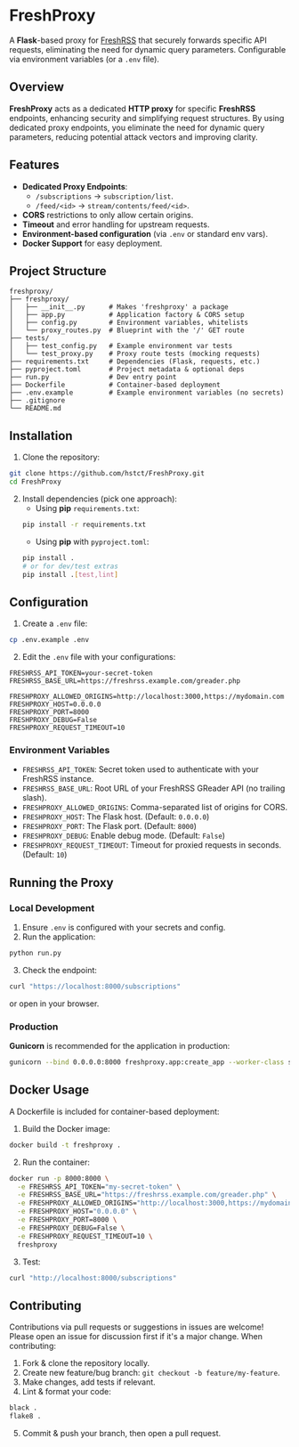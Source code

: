 # FreshProxy

A **Flask**-based proxy for [FreshRSS](https://github.com/FreshRSS/FreshRSS) that securely forwards specific API requests, eliminating the need for dynamic query parameters. Configurable via environment variables (or a `.env` file).

## Overview

**FreshProxy** acts as a dedicated **HTTP proxy** for specific **FreshRSS** endpoints, enhancing security and simplifying request structures. By using dedicated proxy endpoints, you eliminate the need for dynamic query parameters, reducing potential attack vectors and improving clarity.

## Features

- **Dedicated Proxy Endpoints**:
    - `/subscriptions` -> `subscription/list`.
    - `/feed/<id>` -> `stream/contents/feed/<id>`.
- **CORS** restrictions to only allow certain origins.
- **Timeout** and error handling for upstream requests.
- **Environment-based configuration** (via `.env` or standard env vars).
- **Docker Support** for easy deployment.

## Project Structure

```text
freshproxy/
├── freshproxy/
│   ├── __init__.py      # Makes 'freshproxy' a package
│   ├── app.py           # Application factory & CORS setup
│   ├── config.py        # Environment variables, whitelists
│   └── proxy_routes.py  # Blueprint with the '/' GET route
├── tests/
│   ├── test_config.py   # Example environment var tests
│   └── test_proxy.py    # Proxy route tests (mocking requests)
├── requirements.txt     # Dependencies (Flask, requests, etc.)
├── pyproject.toml       # Project metadata & optional deps
├── run.py               # Dev entry point
├── Dockerfile           # Container-based deployment
├── .env.example         # Example environment variables (no secrets)
├── .gitignore
└── README.md
```

## Installation

1. Clone the repository:
```bash
git clone https://github.com/hstct/FreshProxy.git
cd FreshProxy
```
2. Install dependencies (pick one approach):
    - Using **pip** `requirements.txt`:
    ```bash
    pip install -r requirements.txt
    ```
    - Using **pip** with `pyproject.toml`:
    ```bash
    pip install .
    # or for dev/test extras
    pip install .[test,lint]
    ```

## Configuration

1. Create a `.env` file:
```bash
cp .env.example .env
```
2. Edit the `.env` file with your configurations:
```dotenv
FRESHRSS_API_TOKEN=your-secret-token
FRESHRSS_BASE_URL=https://freshrss.example.com/greader.php

FRESHPROXY_ALLOWED_ORIGINS=http://localhost:3000,https://mydomain.com
FRESHPROXY_HOST=0.0.0.0
FRESHPROXY_PORT=8000
FRESHPROXY_DEBUG=False
FRESHPROXY_REQUEST_TIMEOUT=10
```


### Environment Variables

- `FRESHRSS_API_TOKEN`: Secret token used to authenticate with your FreshRSS instance.
- `FRESHRSS_BASE_URL`: Root URL of your FreshRSS GReader API (no trailing slash).
- `FRESHPROXY_ALLOWED_ORIGINS`: Comma-separated list of origins for CORS.
- `FRESHPROXY_HOST`: The Flask host. (Default: `0.0.0.0`)
- `FRESHPROXY_PORT`: The Flask port. (Default: `8000`)
- `FRESHPROXY_DEBUG`: Enable debug mode. (Default: `False`)
- `FRESHPROXY_REQUEST_TIMEOUT`: Timeout for proxied requests in seconds. (Default: `10`)

## Running the Proxy

### Local Development

1. Ensure `.env` is configured with your secrets and config.
2. Run the application:
```bash
python run.py
```
3. Check the endpoint:
```bash
curl "https://localhost:8000/subscriptions"
```
or open in your browser.

### Production

**Gunicorn** is recommended for the application in production:

```bash
gunicorn --bind 0.0.0.0:8000 freshproxy.app:create_app --worker-class sync --workers 4
```

## Docker Usage

A Dockerfile is included for container-based deployment:

1. Build the Docker image:
```bash
docker build -t freshproxy .
```
2. Run the container:
```bash
docker run -p 8000:8000 \
  -e FRESHRSS_API_TOKEN="my-secret-token" \
  -e FRESHRSS_BASE_URL="https://freshrss.example.com/greader.php" \
  -e FRESHPROXY_ALLOWED_ORIGINS="http://localhost:3000,https://mydomain.com" \
  -e FRESHPROXY_HOST="0.0.0.0" \
  -e FRESHPROXY_PORT=8000 \
  -e FRESHPROXY_DEBUG=False \
  -e FRESHPROXY_REQUEST_TIMEOUT=10 \
  freshproxy
```
3. Test:
```bash
curl "http://localhost:8000/subscriptions"
```

## Contributing

Contributions via pull requests or suggestions in issues are welcome! Please open an issue for discussion first if it's a major change. When contributing:

1. Fork & clone the repository locally.
2. Create new feature/bug branch: `git checkout -b feature/my-feature`.
3. Make changes, add tests if relevant.
4. Lint & format your code:
```bash
black .
flake8 .
```
5. Commit & push your branch, then open a pull request.

